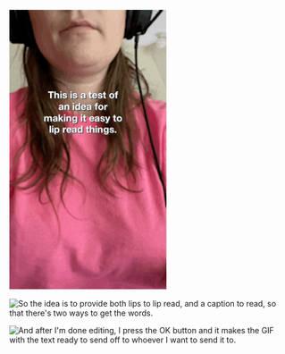 

 

![This is a test of an idea for making it easy to lip read things.](16_May_2021_11_29_50.gif)



 

![So the idea is to provide both lips to lip read, and a caption to read, so that there's two ways to get the words.](16_May_2021_11_35_10.gif)



 

![And after I'm done editing, I press the OK button and it makes the GIF with the text ready to send off to whoever I want to send it to.](16_May_2021_11_47_04.gif)

